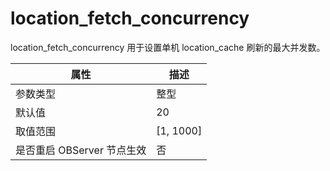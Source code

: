 # location_fetch_concurrency 


location_fetch_concurrency 用于设置单机 location_cache 刷新的最大并发数。


|      **属性**      |   **描述**    |
|------------------|-------------|
| 参数类型             | 整型          |
| 默认值              | 20          |
| 取值范围             | \[1, 1000\] |
| 是否重启 OBServer 节点生效 | 否           |


